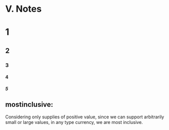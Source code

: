 <br></br>
<br></br>
# <b>V.  Notes</b>

# 1
## 2
### 3
#### 4
##### 5

## mostinclusive:
Considering only supplies of positive value, since we can support arbitrarily small or large values, in any type currency, we are most inclusive.

[^fairest]: The fairest value is achieved in the most open market possible based on the assumption that adding an intelligence to a group of intelligences increases the accuracy of the joined valuation of anything.

[^fungeNFTs]: Even an NFT could in this manner be broken into smaller pieces. Having art with higher fungability increases the size of the demand, however it also seems to decrease the perceived value by many.

[^fullsubjchoiceisbetter]: todo

[^distance]: We can choose any 2-dim distance measure, e.g. the Euclidean metric.

[^practicalchrony]: For practical reasons, such as real time FX changes, it can make sense to define the categories with a precision $\epsilon>0$, and the relative distance $\delta=\ln{\frac{q}{\underline{M}}}$ as follows

    $$\text{chrony (CHR)} \Leftrightarrow B \text{ is objective}\land |\delta| \le \epsilon$$

    $$\text{highroller (HR)} \Leftrightarrow B \text{ is objective}\land \delta > \epsilon$$

    $$\text{lurker (LURK)} \Leftrightarrow B \text{ is objective}\land \delta < -\epsilon$$


[^whylurkers]: Lurkers complete the picture of the demand. They allow the seller to realise the optimal minimum price. Traditional markets leave sellers blind to this entire bottom part of the demand.

[^assuming]: These are not real 'assumptions'. These prerequisites that we are asking for are trivial and hence we are "assuming" them to be true already. Real 'assumptions' can be wrong.

[^energyandinfo]: Energy and information as defined by the Sciences, as two fundamental elements of nature.

[^minvalue]: Every seller has the right to define it's own minimum value for a trade

[^allmarkets]: This can be made a formal statement thanks to us defining **currency** as generally as possible.

[^alltradeissequential]: Having a finite supply requires ordering of demand. All selling of any supply is approximately sequential. Even selling digital copies of a product that seems unlimited, is in fact limited due to network bandwidth being limited and servers usually order demand on a "first-come, first-serve" basis. When supply is very large vs demand, then modeling a simultaneous trading sequentially, is not any loss at all, as the sequence can simply move very fast, giving the illution of simultaneouity.

[^chronyonlyworstcasefinite]: This is a service guarantee for those bidding the minimum (chrony). A highroller is basically participating in an auction for a sooner service, which is only sooner iff $\mathcal{I}_\text{CHR} < \mathcal{I}_\text{HR}$. An subjective bid might never be serviced, as it depends on the seller's subjective value function. A lurker is by definition never serviced.

[^auditabilityisbetter]: Even better than transparency is privacy with auditibility. This allows entities to maintain private information whilst satisfying society that everything is legal.

[^multidimoptimisation]: Based on my own experimentation on highly noisy and highly dimensional optimisation, I have found a multi-start Nelder-Maed to provide the best result. By observing resulting parameter distributions based on diverse starting points, by coincidence, an anomoly of noise presenting as a spike can be confused for a true optimum, which should have many starting points ending in it.

[^implementation]: about.2i2i.app is the v1 version with supply=time. A v2 version is being built.

[^acknowledgement]: The information found in this white paper was created by 1m1 with the help of Solli Kim. Thank you Solli for sharing your mind.